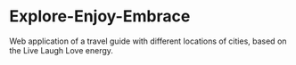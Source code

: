 # Explore-Enjoy-Embrace
Web application of a travel guide with different locations of cities, based on the Live Laugh Love energy.
